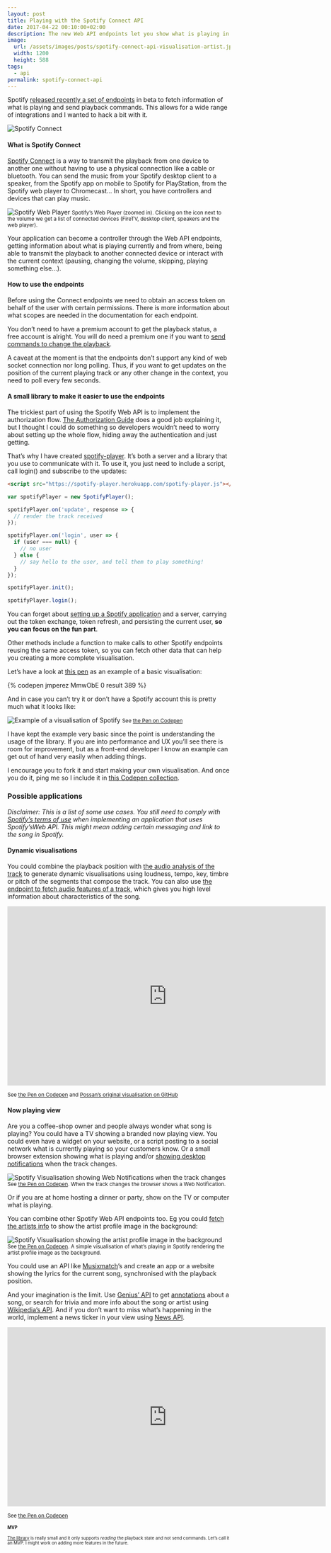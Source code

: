 ```yaml
---
layout: post
title: Playing with the Spotify Connect API
date: 2017-04-22 00:10:00+02:00
description: The new Web API endpoints let you show what is playing in your Spotify account. It is easy to create views that update in real time.
image:
  url: /assets/images/posts/spotify-connect-api-visualisation-artist.jpg
  width: 1200
  height: 588
tags:
  - api
permalink: spotify-connect-api
---
```


Spotify [released recently a set of endpoints](https://developer.spotify.com/news-stories/2017/04/10/new-endpoints-beta-web-api-connect/) in beta to fetch information of what is playing and send playback commands. This allows for a wide range of integrations and I wanted to hack a bit with it.

![Spotify Connect](/assets/images/posts/spotify-connect.jpg)

<!-- more -->

#### What is Spotify Connect

[Spotify Connect](https://www.spotify.com/connect/) is a way to transmit the
playback from one device to another one without having to use a physical
connection like a cable or bluetooth. You can send the music from your Spotify
desktop client to a speaker, from the Spotify app on mobile to Spotify for
PlayStation, from the Spotify web player to Chromecast… In short, you have
controllers and devices that can play music.

<img
    src="https://res.cloudinary.com/jmperez/image/upload/w_auto,f_auto,c_scale/v1510477863/spotify-web-player_k5sx2j.png"
    sizes="(max-width: 768px) 100vw, 684px" alt="Spotify Web Player"/>
<small class="caption">Spotify’s Web Player (zoomed in). Clicking on the icon next to the volume we get a list of connected devices (FireTV, desktop client, speakers and the web player).</small>

Your application can become a controller through the Web API endpoints, getting
information about what is playing currently and from where, being able to
transmit the playback to another connected device or interact with the current
context (pausing, changing the volume, skipping, playing something else…).

#### How to use the endpoints

Before using the Connect endpoints we need to obtain an access token on behalf of the user with certain permissions. There is more information about what scopes are needed in the documentation for each endpoint.

You don’t need to have a premium account to get the playback status, a free account is alright. You will do need a premium one if you want to [send commands to change the playback](https://developer.spotify.com/web-api/working-with-connect/#premium-only).

A caveat at the moment is that the endpoints don’t support any kind of web socket connection nor long polling. Thus, if you want to get updates on the position of the current playing track or any other change in the context, you need to poll every few seconds.

#### A small library to make it easier to use the endpoints

The trickiest part of using the Spotify Web API is to implement the authorization flow. [The Authorization Guide](https://developer.spotify.com/web-api/authorization-guide/) does a good job explaining it, but I thought I could do something so developers wouldn’t need to worry about setting up the whole flow, hiding away the authentication and just getting.

That’s why I have created [spotify-player](https://github.com/JMPerez/spotify-player). It’s both a server and a library that you use to communicate with it. To use it, you just need to include a script, call login() and subscribe to the updates:

```html
<script src="https://spotify-player.herokuapp.com/spotify-player.js"></script>
```

```js
var spotifyPlayer = new SpotifyPlayer();

spotifyPlayer.on('update', response => {
  // render the track received
});

spotifyPlayer.on('login', user => {
  if (user === null) {
    // no user
  } else {
    // say hello to the user, and tell them to play something!
  }
});

spotifyPlayer.init();

spotifyPlayer.login();
```

You can forget about [setting up a Spotify application](https://developer.spotify.com/my-applications) and a server, carrying out the token exchange, token refresh, and persisting the current user, **so you can focus on the fun part**.

Other methods include a function to make calls to other Spotify endpoints reusing the same access token, so you can fetch other data that can help you creating a more complete visualisation.

Let’s have a look at [this pen](https://codepen.io/jmperez/full/MmwObE) as an example of a basic visualisation:

{% codepen jmperez MmwObE 0 result 389 %}

And in case you can’t try it or don’t have a Spotify account this is pretty much
what it looks like:

<img
    src="https://res.cloudinary.com/jmperez/image/upload/w_auto,f_auto,c_scale/v1510476629/spotify-connect-api-visualisation-example_hwu7uw.jpg"
    sizes="(max-width: 768px) 100vw, 684px" alt="Example of a visualisation of Spotify"/>
<small class="caption">See [the Pen on Codepen](https://codepen.io/jmperez/full/MmwObE)</small>

I have kept the example very basic since the point is understanding the usage of
the library. If you are into performance and UX you’ll see there is room for
improvement, but as a front-end developer I know an example can get out of hand
very easily when adding things.

I encourage you to fork it and start making your own visualisation. And once you
do it, ping me so I include it in [this Codepen collection](https://codepen.io/collection/AyVBYB).

### Possible applications

*Disclaimer: This is a list of some use cases. You still need to comply with [Spotify’s terms of use](https://developer.spotify.com/developer-terms-of-use/) when implementing
an application that uses Spotify’sWeb API. This might mean adding certain
messaging and link to the song in Spotify.*

#### Dynamic visualisations

You could combine the playback position with [the audio analysis of the track](https://developer.spotify.com/web-api/get-audio-analysis/) to generate dynamic visualisations using loudness, tempo, key, timbre or pitch of the segments that compose the track. You can also use [the endpoint to fetch audio features of a track](https://developer.spotify.com/web-api/get-audio-features/), which gives you high level information about characteristics of the song.

<div class="videoWrapper">
  <iframe width="720" height="405" src="https://www.youtube.com/embed/KO9huh-Y03g" frameborder="0" allowfullscreen></iframe>
</div>

<small class="caption">See [the Pen on Codepen](https://codepen.io/jmperez/full/GmJOMJ)
and [Possan’s original visualisation on GitHub](https://github.com/possan/webgl-spotify-connect-now-playing-screen-example)</small>

#### Now playing view

Are you a coffee-shop owner and people always wonder what song is playing? You could have a TV showing a branded now playing view. You could even have a widget on your website, or a script posting to a social network what is currently playing so your customers know. Or a small browser extension showing what is playing and/or [showing desktop notifications](https://developer.chrome.com/extensions/notifications) when the track changes.

<img
    src="https://res.cloudinary.com/jmperez/image/upload/w_auto,f_auto,c_scale/v1510477615/spotify-connect-api-visualisation-notification_mgxad5.jpg"
    sizes="(max-width: 768px) 100vw, 684px" alt="Spotify Visualisation showing Web Notifications when the track changes"/>
<small class="caption">See [the Pen on Codepen](https://codepen.io/jmperez/full/VbvPbR). When the track changes the browser shows a Web Notification.</small>

Or if you are at home hosting a dinner or party, show on the TV or computer what is playing.

You can combine other Spotify Web API endpoints too. Eg you could [fetch the artists info](https://developer.spotify.com/web-api/get-artist/) to show the artist profile image in the background:

<img
    src="https://res.cloudinary.com/jmperez/image/upload/w_auto,f_auto,c_scale/v1510477674/spotify-connect-api-visualisation-artist_ebk7cc.jpg"
    sizes="(max-width: 768px) 100vw, 684px" alt="Spotify Visualisation showing the artist profile image in the background"/>
<small class="caption">See [the Pen on Codepen](https://codepen.io/jmperez/full/YVXEaz).
    A simple visualisation of what’s playing in Spotify rendering the artist profile image as the background.</small>

You could use an API like [Musixmatch](https://developer.musixmatch.com/)’s and create an app or a website showing the lyrics for the current song, synchronised with the playback position.

And your imagination is the limit. Use [Genius’ API](https://genius.com/developers) to get [annotations](https://docs.genius.com/#annotations-h2) about a song, or search for trivia and more info about the song or artist using [Wikipedia’s API](https://www.mediawiki.org/wiki/API:Main_page). And if you don’t want to miss what’s happening in the world, implement a news ticker in your view using [News API](https://newsapi.org/).

<div class="videoWrapper">
  <iframe width="720" height="405" src="https://www.youtube.com/embed/q4I3ymLgewE" frameborder="0" allowfullscreen></iframe>
</div>

<small class="caption">See [the Pen on Codepen](https://codepen.io/jmperez/full/OmVKOO)<small class="caption">

#### MVP

[The library](https://github.com/JMPerez/spotify-player) is really small and it only supports *reading* the playback state and not send commands. Let’s call it an MVP. I might work on adding more features in the future.
